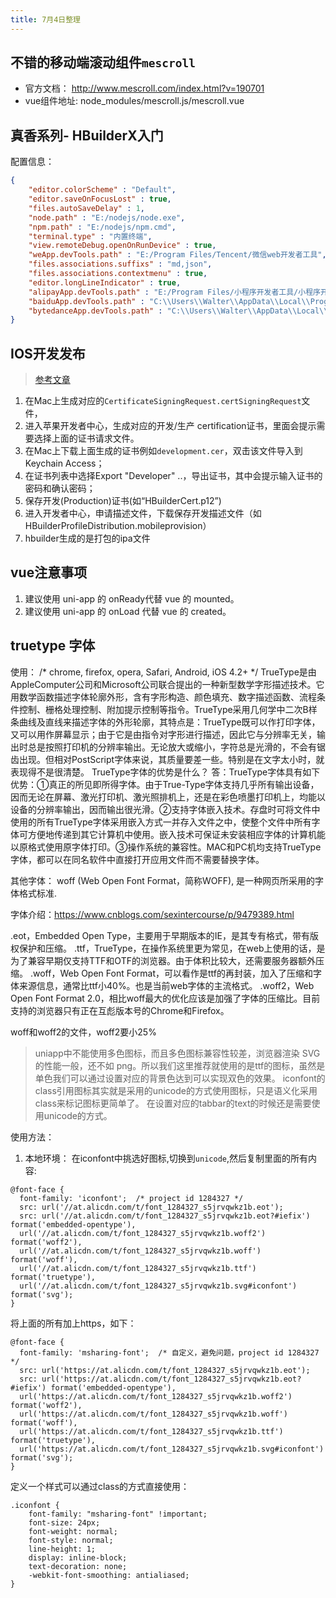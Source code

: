 ```yaml
---
title: 7月4日整理
---
```


## 不错的移动端滚动组件`mescroll`

- 官方文档： http://www.mescroll.com/index.html?v=190701
- vue组件地址: node_modules/mescroll.js/mescroll.vue


## 真香系列- HBuilderX入门

配置信息：

```json
{
    "editor.colorScheme" : "Default",
    "editor.saveOnFocusLost" : true,
    "files.autoSaveDelay" : 1,
    "node.path" : "E:/nodejs/node.exe",
    "npm.path" : "E:/nodejs/npm.cmd",
    "terminal.type" : "内置终端",
    "view.remoteDebug.openOnRunDevice" : true,
    "weApp.devTools.path" : "E:/Program Files/Tencent/微信web开发者工具",
    "files.associations.suffixs" : "md,json",
    "files.associations.contextmenu" : true,
    "editor.longLineIndicator" : true,
    "alipayApp.devTools.path" : "E:/Program Files/小程序开发者工具/小程序开发者工具.exe",
    "baiduApp.devTools.path" : "C:\\Users\\Walter\\AppData\\Local\\Programs\\swan-ide-gui\\百度开发者工具.exe",
    "bytedanceApp.devTools.path" : "C:\\Users\\Walter\\AppData\\Local\\Programs\\bytedanceide\\字节跳动开发者工具.exe"
}

```



## IOS开发发布
>  [参考文章](http://ask.dcloud.net.cn/article/152)
1. 在Mac上生成对应的`CertificateSigningRequest.certSigningRequest`文件，
2. 进入苹果开发者中心，生成对应的开发/生产 certification证书，里面会提示需要选择上面的证书请求文件。
3. 在Mac上下载上面生成的证书例如`development.cer`，双击该文件导入到Keychain Access；
4. 在证书列表中选择Export "Developer" ..，导出证书，其中会提示输入证书的密码和确认密码；
5. 保存开发(Production)证书(如“HBuilderCert.p12”)
6. 进入开发者中心，申请描述文件，下载保存开发描述文件（如HBuilderProfileDistribution.mobileprovision）
7. hbuilder生成的是打包的ipa文件


## vue注意事项

1. 建议使用 uni-app 的 onReady代替 vue 的 mounted。
2. 建议使用 uni-app 的 onLoad 代替 vue 的 created。



## truetype 字体

使用：  /* chrome, firefox, opera, Safari, Android, iOS 4.2+ */
TrueType是由AppleComputer公司和Microsoft公司联合提出的一种新型数学字形描述技术。它用数学函数描述字体轮廓外形，含有字形构造、颜色填充、数字描述函数、流程条件控制、栅格处理控制、附加提示控制等指令。TrueType采用几何学中二次B样条曲线及直线来描述字体的外形轮廓，其特点是：TrueType既可以作打印字体，又可以用作屏幕显示；由于它是由指令对字形进行描述，因此它与分辨率无关，输出时总是按照打印机的分辨率输出。无论放大或缩小，字符总是光滑的，不会有锯齿出现。但相对PostScript字体来说，其质量要差一些。特别是在文字太小时，就表现得不是很清楚。
TrueType字体的优势是什么？
答：TrueType字体具有如下优势：①真正的所见即所得字体。由于True-Type字体支持几乎所有输出设备，因而无论在屏幕、激光打印机、激光照排机上，还是在彩色喷墨打印机上，均能以设备的分辨率输出，因而输出很光滑。②支持字体嵌入技术。存盘时可将文件中使用的所有TrueType字体采用嵌入方式一并存入文件之中，使整个文件中所有字体可方便地传递到其它计算机中使用。嵌入技术可保证未安装相应字体的计算机能以原格式使用原字体打印。③操作系统的兼容性。MAC和PC机均支持TrueType字体，都可以在同名软件中直接打开应用文件而不需要替换字体。


其他字体： woff (Web Open Font Format，简称WOFF), 是一种网页所采用的字体格式标准.

字体介绍：https://www.cnblogs.com/sexintercourse/p/9479389.html

.eot，Embedded Open Type，主要用于早期版本的IE，是其专有格式，带有版权保护和压缩。
.ttf，TrueType，在操作系统里更为常见，在web上使用的话，是为了兼容早期仅支持TTF和OTF的浏览器。由于体积比较大，还需要服务器额外压缩。
.woff，Web Open Font Format，可以看作是ttf的再封装，加入了压缩和字体来源信息，通常比ttf小40%。也是当前web字体的主流格式。
.woff2，Web Open Font Format 2.0，相比woff最大的优化应该是加强了字体的压缩比。目前支持的浏览器只有正在互彪版本号的Chrome和Firefox。

woff和woff2的文件，woff2要小25%


> uniapp中不能使用多色图标，而且多色图标兼容性较差，浏览器渲染 SVG 的性能一般，还不如 png。所以我们这里推荐就使用的是ttf的图标，虽然是单色我们可以通过设置对应的背景色达到可以实现双色的效果。 iconfont的class引用图标其实就是采用的unicode的方式使用图标，只是语义化采用class来标记图标更简单了。 在设置对应的tabbar的text的时候还是需要使用unicode的方式。

使用方法：
1. 本地环境：
在iconfont中挑选好图标,切换到`unicode`,然后复制里面的所有内容:
```
@font-face {
  font-family: 'iconfont';  /* project id 1284327 */
  src: url('//at.alicdn.com/t/font_1284327_s5jrvqwkz1b.eot');
  src: url('//at.alicdn.com/t/font_1284327_s5jrvqwkz1b.eot?#iefix') format('embedded-opentype'),
  url('//at.alicdn.com/t/font_1284327_s5jrvqwkz1b.woff2') format('woff2'),
  url('//at.alicdn.com/t/font_1284327_s5jrvqwkz1b.woff') format('woff'),
  url('//at.alicdn.com/t/font_1284327_s5jrvqwkz1b.ttf') format('truetype'),
  url('//at.alicdn.com/t/font_1284327_s5jrvqwkz1b.svg#iconfont') format('svg');
}
```
将上面的所有加上https，如下：
```
@font-face {
  font-family: 'msharing-font';  /* 自定义，避免问题，project id 1284327 */
  src: url('https://at.alicdn.com/t/font_1284327_s5jrvqwkz1b.eot');
  src: url('https://at.alicdn.com/t/font_1284327_s5jrvqwkz1b.eot?#iefix') format('embedded-opentype'),
  url('https://at.alicdn.com/t/font_1284327_s5jrvqwkz1b.woff2') format('woff2'),
  url('https://at.alicdn.com/t/font_1284327_s5jrvqwkz1b.woff') format('woff'),
  url('https://at.alicdn.com/t/font_1284327_s5jrvqwkz1b.ttf') format('truetype'),
  url('https://at.alicdn.com/t/font_1284327_s5jrvqwkz1b.svg#iconfont') format('svg');
}
```
定义一个样式可以通过class的方式直接使用：
```
.iconfont {
    font-family: "msharing-font" !important;
    font-size: 24px;
	font-weight: normal;
	font-style: normal;
	line-height: 1;
	display: inline-block;
	text-decoration: none;
	-webkit-font-smoothing: antialiased;
}
```